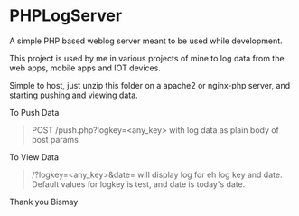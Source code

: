 # PHPLogServer

A simple PHP based weblog server meant to be used while development.

This project is used by me in various projects of mine to log data from the web apps, mobile apps and IOT devices.

Simple to host, just unzip this folder on a apache2 or nginx-php server, and starting pushing and viewing data.

To Push Data
> POST <WEBROOTPATH>/push.php?logkey=<any_key> with log data as plain body of post params

To View Data
> <WEBROOTPATH>/?logkey=<any_key>&date=<date as Y-m-d> will display log for eh log key and date. Default values for logkey is test, and date is today's date.


Thank you
Bismay
